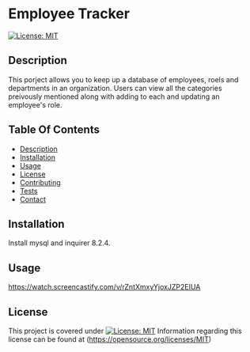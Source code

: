 # Employee Tracker
[![License: MIT](https://img.shields.io/badge/License-MIT-yellow.svg)](https://opensource.org/licenses/MIT)
 
## Description

  This porject allows you to keep up a database of employees, roels and departments in an organization. Users can view all the categories preivously mentioned along with adding to each and updating an employee's role.

  ## Table Of Contents
  - [Description](#description)
  - [Installation](#installation)
  - [Usage](#usage)
  - [License](#license)
  - [Contributing](#contributing)
  - [Tests](#test)
  - [Contact](#contact)

  


  ## Installation
  
  Install mysql and inquirer 8.2.4.

  ## Usage

  https://watch.screencastify.com/v/rZntXmxyYjoxJZP2EIUA

  ## License

  This project is covered under [![License: MIT](https://img.shields.io/badge/License-MIT-yellow.svg)](https://opensource.org/licenses/MIT) Information regarding this license can be found at (https://opensource.org/licenses/MIT)